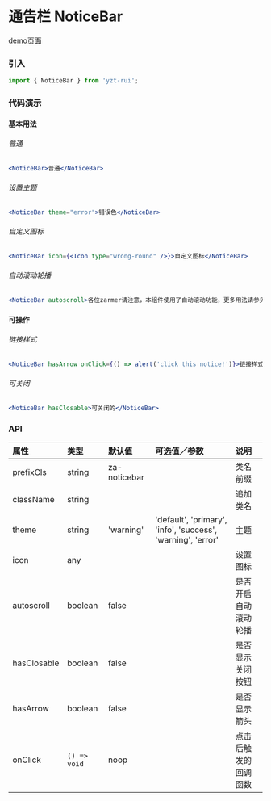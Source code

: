 # 通告栏 NoticeBar

[demo页面](https://github.com/tian1024527726/yzt-rui/#/notice-bar)

### 引入

```js
import { NoticeBar } from 'yzt-rui';
```

### 代码演示

#### 基本用法

###### 普通
```jsx
<NoticeBar>普通</NoticeBar>
```

###### 设置主题
```jsx
<NoticeBar theme="error">错误色</NoticeBar>
```

###### 自定义图标
```jsx
<NoticeBar icon={<Icon type="wrong-round" />}>自定义图标</NoticeBar>
```

###### 自动滚动轮播
```jsx
<NoticeBar autoscroll>各位zarmer请注意，本组件使用了自动滚动功能，更多用法请参见使用文档。</NoticeBar>
```

#### 可操作

###### 链接样式
```jsx
<NoticeBar hasArrow onClick={() => alert('click this notice!')}>链接样式的</NoticeBar>
```

###### 可关闭
```jsx
<NoticeBar hasClosable>可关闭的</NoticeBar>
```


### API

| 属性 | 类型 | 默认值 | 可选值／参数 | 说明 |
| :--- | :--- | :--- | :--- | :--- |
| prefixCls | string | za-noticebar | | 类名前缀 |
| className | string | | | 追加类名 |
| theme | string | 'warning' | 'default', 'primary', 'info', 'success', 'warning', 'error' | 主题 |
| icon | any | | | 设置图标 |
| autoscroll | boolean | false | | 是否开启自动滚动轮播 |
| hasClosable | boolean | false | | 是否显示关闭按钮 |
| hasArrow | boolean | false | | 是否显示箭头 |
| onClick | <code>() => void</code> | noop | | 点击后触发的回调函数 |




